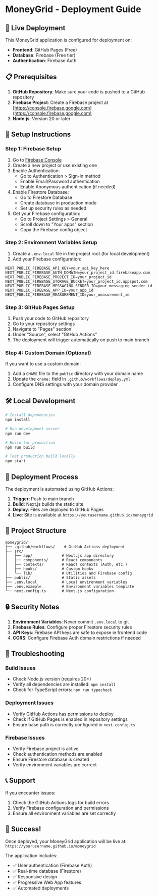 # MoneyGrid - Deployment Guide

## 🚀 Live Deployment

This MoneyGrid application is configured for deployment on:
- **Frontend**: GitHub Pages (Free)
- **Database**: Firebase (Free tier)
- **Authentication**: Firebase Auth

## 📋 Prerequisites

1. **GitHub Repository**: Make sure your code is pushed to a GitHub repository
2. **Firebase Project**: Create a Firebase project at [https://console.firebase.google.com](https://console.firebase.google.com)
3. **Node.js**: Version 20 or later

## 🔧 Setup Instructions

### Step 1: Firebase Setup

1. Go to [Firebase Console](https://console.firebase.google.com)
2. Create a new project or use existing one
3. Enable Authentication:
   - Go to Authentication > Sign-in method
   - Enable Email/Password authentication
   - Enable Anonymous authentication (if needed)
4. Enable Firestore Database:
   - Go to Firestore Database
   - Create database in production mode
   - Set up security rules as needed
5. Get your Firebase configuration:
   - Go to Project Settings > General
   - Scroll down to "Your apps" section
   - Copy the Firebase config object

### Step 2: Environment Variables Setup

1. Create a `.env.local` file in the project root (for local development)
2. Add your Firebase configuration:
```env
NEXT_PUBLIC_FIREBASE_API_KEY=your_api_key_here
NEXT_PUBLIC_FIREBASE_AUTH_DOMAIN=your_project_id.firebaseapp.com
NEXT_PUBLIC_FIREBASE_PROJECT_ID=your_project_id
NEXT_PUBLIC_FIREBASE_STORAGE_BUCKET=your_project_id.appspot.com
NEXT_PUBLIC_FIREBASE_MESSAGING_SENDER_ID=your_messaging_sender_id
NEXT_PUBLIC_FIREBASE_APP_ID=your_app_id
NEXT_PUBLIC_FIREBASE_MEASUREMENT_ID=your_measurement_id
```

### Step 3: GitHub Pages Setup

1. Push your code to GitHub repository
2. Go to your repository settings
3. Navigate to "Pages" section
4. Under "Source", select "GitHub Actions"
5. The deployment will trigger automatically on push to main branch

### Step 4: Custom Domain (Optional)

If you want to use a custom domain:
1. Add a `CNAME` file to the `public` directory with your domain name
2. Update the `cname:` field in `.github/workflows/deploy.yml`
3. Configure DNS settings with your domain provider

## 🛠️ Local Development

```bash
# Install dependencies
npm install

# Run development server
npm run dev

# Build for production
npm run build

# Test production build locally
npm start
```

## 🚀 Deployment Process

The deployment is automated using GitHub Actions:

1. **Trigger**: Push to main branch
2. **Build**: Next.js builds the static site
3. **Deploy**: Files are deployed to GitHub Pages
4. **Live**: Site is available at `https://yourusername.github.io/moneygrid`

## 📁 Project Structure

```
moneygrid/
├── .github/workflows/    # GitHub Actions deployment
├── src/
│   ├── app/             # Next.js app directory
│   ├── components/      # React components
│   ├── contexts/        # React contexts (Auth, etc.)
│   ├── hooks/           # Custom hooks
│   └── lib/             # Utilities and Firebase config
├── public/              # Static assets
├── .env.local           # Local environment variables
├── .env.example         # Environment variables template
└── next.config.ts       # Next.js configuration
```

## 🔒 Security Notes

1. **Environment Variables**: Never commit `.env.local` to git
2. **Firebase Rules**: Configure proper Firestore security rules
3. **API Keys**: Firebase API keys are safe to expose in frontend code
4. **CORS**: Configure Firebase Auth domain restrictions if needed

## 🐛 Troubleshooting

### Build Issues
- Check Node.js version (requires 20+)
- Verify all dependencies are installed: `npm install`
- Check for TypeScript errors: `npm run typecheck`

### Deployment Issues
- Verify GitHub Actions has permissions to deploy
- Check if GitHub Pages is enabled in repository settings
- Ensure base path is correctly configured in `next.config.ts`

### Firebase Issues
- Verify Firebase project is active
- Check authentication methods are enabled
- Ensure Firestore database is created
- Verify environment variables are correct

## 📞 Support

If you encounter issues:
1. Check the GitHub Actions logs for build errors
2. Verify Firebase configuration and permissions
3. Ensure all environment variables are set correctly

## 🎉 Success!

Once deployed, your MoneyGrid application will be live at:
`https://yourusername.github.io/moneygrid`

The application includes:
- ✅ User authentication (Firebase Auth)
- ✅ Real-time database (Firestore)
- ✅ Responsive design
- ✅ Progressive Web App features
- ✅ Automated deployments